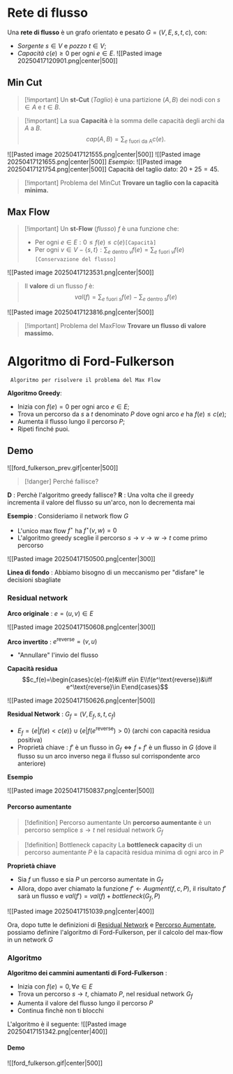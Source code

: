 # Rete di flusso
Una **rete di flusso** è un grafo orientato e pesato $G=(V,E,s,t,c)$, con:
- *Sorgente* $s\in V$ e *pozzo* $t\in V$;
- *Capacità* $c(e)\ge 0$ per ogni $e\in E$.
![[Pasted image 20250417120901.png|center|500]]
## Min Cut

>[!important] Un **st-Cut** (*Taglio*) è una partizione $(A,B)$ dei nodi con $s\in A$ e $t\in B$.

>[!important] La sua **Capacità** è la somma delle capacità degli archi da $A$ a $B$.$$cap(A,B)=\sum_{e\text{ fuori da A}} c(e).$$

![[Pasted image 20250417121555.png|center|500]]
![[Pasted image 20250417121655.png|center|500]]
*Esempio*:
![[Pasted image 20250417121754.png|center|500]]
Capacità del taglio dato: $20+25=45$.

>[!important] Problema del MinCut
**Trovare un taglio con la capacità minima.**

## Max Flow

>[!important] Un **st-Flow** (*flusso*) $f$ è una funzione che:
>- Per ogni $e\in E: 0\le f(e)\le c(e)$`[Capacità]`
>- Per ogni $v\in V-\{s,t\}: \sum_{e\text{ dentro }v} f(e)=\sum_{e\text{ fuori }v}f(e)$`[Conservazione del flusso]`

![[Pasted image 20250417123531.png|center|500]]

> Il **valore** di un flusso $f$ è:$$val(f)=\sum_{e\text{ fuori }s}f(e) - \sum_{e\text{ dentro }s}f(e)$$

![[Pasted image 20250417123816.png|center|500]]

>[!important] Problema del MaxFlow
>**Trovare un flusso di valore massimo.**
 
# Algoritmo di Ford-Fulkerson
	 Algoritmo per risolvere il problema del Max Flow

**Algoritmo Greedy**:
- Inizia con $f(e)=0$ per ogni arco $e\in E$;
- Trova un percorso da $s$ a $t$ denominato $P$ dove ogni arco $e$ ha $f(e)\le c(e)$;
- Aumenta il flusso lungo il percorso $P$;
- Ripeti finché puoi.
## Demo

![[ford_fulkerson_prev.gif|center|500]]

>[!danger] Perché fallisce?


**D** : Perchè l'algoritmo greedy fallisce?
**R** : Una volta che il greedy incrementa il valore del flusso su un'arco, non lo decrementa mai

**Esempio** : Consideriamo il network flow $G$
- L'unico max flow $f^\star$ ha $f^\star(v,w)=0$
- L'algoritmo greedy sceglie il percorso $s\to v\to w\to t$ come primo percorso

![[Pasted image 20250417150500.png|center|300]]

**Linea di fondo** : Abbiamo bisogno di un meccanismo per "disfare" le decisioni sbagliate

### Residual network

**Arco originale** : $e=(u,v)\in E$

![[Pasted image 20250417150608.png|center|300]]


**Arco invertito** : $e^\text{reverse}=(v,u)$
- "Annullare" l'invio del flusso

**Capacità residua**
$$c_f(e)=\begin{cases}c(e)-f(e)&\iff e\in E\\f(e^\text{reverse})&\iff e^\text{reverse}\in E\end{cases}$$

![[Pasted image 20250417150626.png|center|500]]

**Residual Network** : $G_f=(V,E_f,s,t,c_f)$
- $E_f=\{e|f(e)\lt c(e)\}\cup\{e|f(e^\text{reverse})\gt0\}$ (archi con capacità residua positiva)
- Proprietà chiave : $f'$ è un flusso in $G_f\iff f+f'$ è un flusso in $G$ (dove il flusso su un arco inverso nega il flusso sul corrispondente arco anteriore)

**Esempio**

![[Pasted image 20250417150837.png|center|500]]

#### Percorso aumentante

>[!definition] Percorso aumentante
>Un **percorso aumentante** è un percorso semplice $s\to t$ nel residual network $G_f$

>[!definition] Bottleneck capacity
>La **bottleneck capacity** di un percorso aumentante $P$ è la capacità residua minima di ogni arco in $P$

**Proprietà chiave**
- Sia $f$ un flusso e sia $P$ un percorso aumentate in $G_f$
- Allora, dopo aver chiamato la funzione $f'\gets Augment(f,c,P)$, il risultato $f'$ sarà un flusso e $val(f')=val(f)+bottleneck(G_f,P)$

![[Pasted image 20250417151039.png|center|400]]


Ora, dopo tutte le definizioni di [Residual Network](#^89e245) e [Percorso Aumentate](#^ca9035), possiamo definire l'algoritmo di Ford-Fulkerson, per il calcolo del max-flow in un network $G$
### Algoritmo

**Algoritmo dei cammini aumentanti di Ford-Fulkerson** :
- Inizia con $f(e)=0,\forall e\in E$
- Trova un percorso $s\to t$, chiamato $P$, nel residual network $G_f$
- Aumenta il valore del flusso lungo il percorso $P$
- Continua finchè non ti blocchi

L'algoritmo è il seguente:
![[Pasted image 20250417151342.png|center|400]]

#### Demo

![[ford_fulkerson.gif|center|500]]

